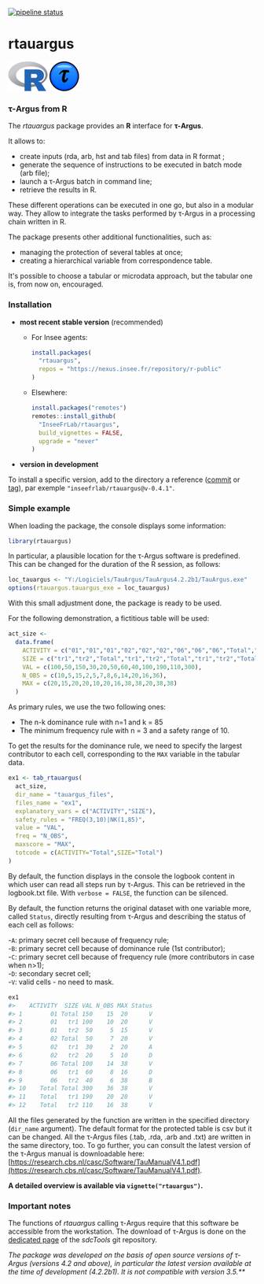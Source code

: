 <!-- badges: start -->
[![pipeline status](https://gitlab.insee.fr/outilsconfidentialite/rtauargus/badges/master/pipeline.svg)](https://gitlab.insee.fr/outilsconfidentialite/rtauargus/-/pipelines)
<!-- badges: end -->

rtauargus
=========

![](vignettes/R_logo_small.png) ![](vignettes/TauBall2_small.png)


### τ-Argus from R

The *rtauargus* package provides an **R** interface for **τ-Argus**.

It allows to:

- create inputs (rda, arb, hst and tab files) from data in R format ;
- generate the sequence of instructions to be executed in batch mode (arb file);
- launch a τ-Argus batch in command line;
- retrieve the results in R.

These different operations can be executed in one go, but also in a modular way.
They allow to integrate the tasks performed by τ-Argus in a processing chain written in R.

The package presents other additional functionalities, such as:  

- managing the protection of several tables at once;
- creating a hierarchical variable from correspondence table.

It's possible to choose a tabular or microdata approach, but the tabular 
one is, from now on, encouraged.

### Installation

* **most recent stable version** (recommended)

  - For Insee agents:  
    ```r
    install.packages(
      "rtauargus",
      repos = "https://nexus.insee.fr/repository/r-public"
    )
    ```
    
  - Elsewhere:
    ```r
    install.packages("remotes")
    remotes::install_github(
      "InseeFrLab/rtauargus",
      build_vignettes = FALSE,
      upgrade = "never"
    )
    ```

* **version in development**

To install a specific version, add to the directory a reference
([commit](https://github.com/inseefrlab/rtauargus/commits/master) or
[tag](https://github.com/inseefrlab/rtauargus/tags)),
par exemple `"inseefrlab/rtauargus@v-0.4.1"`.

### Simple example

When loading the package, the console displays some information:


```r
library(rtauargus)
```

In particular, a plausible location for the &tau;-Argus software is
predefined. This can be changed for the duration of the R session, as follows:

```r
loc_tauargus <- "Y:/Logiciels/TauArgus/TauArgus4.2.2b1/TauArgus.exe"
options(rtauargus.tauargus_exe = loc_tauargus)
```

With this small adjustment done, the package is ready to be used.

For the following demonstration, a fictitious table will be used:

```r
act_size <-
  data.frame(
    ACTIVITY = c("01","01","01","02","02","02","06","06","06","Total","Total","Total"),
    SIZE = c("tr1","tr2","Total","tr1","tr2","Total","tr1","tr2","Total","tr1","tr2","Total"),
    VAL = c(100,50,150,30,20,50,60,40,100,190,110,300),
    N_OBS = c(10,5,15,2,5,7,8,6,14,20,16,36),
    MAX = c(20,15,20,20,10,20,16,38,38,20,38,38)
  )
```

As primary rules, we use the two following ones:

- The n-k dominance rule with n=1 and k = 85
- The minimum frequency rule with n = 3 and a safety range of 10.

To get the results for the dominance rule, we need to specify the largest 
contributor to each cell, corresponding to the `MAX` variable in the tabular data.

```r
ex1 <- tab_rtauargus(
  act_size,
  dir_name = "tauargus_files",
  files_name = "ex1",
  explanatory_vars = c("ACTIVITY","SIZE"),
  safety_rules = "FREQ(3,10)|NK(1,85)",
  value = "VAL",
  freq = "N_OBS",
  maxscore = "MAX",
  totcode = c(ACTIVITY="Total",SIZE="Total")
)
```

By default, the function displays in the console the logbook content in which
user can read all steps run by &tau;-Argus. This can be retrieved in the logbook.txt file.
With `verbose = FALSE`, the function can be silenced.

By default, the function returns the original dataset with one variable more,
called `Status`, directly resulting from &tau;-Argus and describing the status of
each cell as follows:
  
-`A`: primary secret cell because of frequency rule;  
-`B`: primary secret cell because of dominance rule (1st contributor);  
-`C`: primary secret cell because of frequency rule (more contributors in case when n>1);  
-`D`: secondary secret cell;  
-`V`: valid cells - no need to mask.


```r
ex1
#>    ACTIVITY  SIZE VAL N_OBS MAX Status
#> 1        01 Total 150    15  20      V
#> 2        01   tr1 100    10  20      V
#> 3        01   tr2  50     5  15      V
#> 4        02 Total  50     7  20      V
#> 5        02   tr1  30     2  20      A
#> 6        02   tr2  20     5  10      D
#> 7        06 Total 100    14  38      V
#> 8        06   tr1  60     8  16      D
#> 9        06   tr2  40     6  38      B
#> 10    Total Total 300    36  38      V
#> 11    Total   tr1 190    20  20      V
#> 12    Total   tr2 110    16  38      V
```


All the files generated by the function are written in the specified directory
(`dir_name` argument). 
The default format for the protected table is csv but it can be changed.
All the &tau;-Argus files (.tab, .rda, .arb and .txt) are written in the
same directory, too. To go further, you can consult the latest version of the 
&tau;-Argus manual is downloadable here:
[https://research.cbs.nl/casc/Software/TauManualV4.1.pdf](https://research.cbs.nl/casc/Software/TauManualV4.1.pdf).


**A detailed overview is available via `vignette("rtauargus")`.**

### Important notes

The functions of *rtauargus* calling τ-Argus require that this software be accessible from the workstation. The download of τ-Argus is done on the [dedicated page](https://github.com/sdcTools/tauargus/releases) of the *sdcTools* git repository.

_The package was developed on the basis of open source versions of &tau;-Argus 
(versions 4.2 and above), in particular the latest version available at the 
time of development (4.2.2b1). It is not compatible with version 3.5.**_
